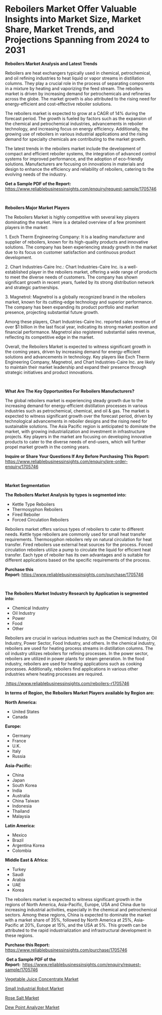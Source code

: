 <p><h1>Reboilers Market Offer Valuable Insights into Market Size, Market Share, Market Trends, and Projections Spanning from 2024 to 2031</h1></p><p><strong>Reboilers Market Analysis and Latest Trends</strong></p>
<p><p>Reboilers are heat exchangers typically used in chemical, petrochemical, and oil refining industries to heat liquid or vapor streams in distillation columns. They play a crucial role in the process of separating components in a mixture by heating and vaporizing the feed stream. The reboilers market is driven by increasing demand for petrochemicals and refineries across the globe. The market growth is also attributed to the rising need for energy-efficient and cost-effective reboiler solutions.</p><p>The reboilers market is expected to grow at a CAGR of 14% during the forecast period. The growth is fueled by factors such as the expansion of the chemical and petrochemical industries, advancements in reboiler technology, and increasing focus on energy efficiency. Additionally, the growing use of reboilers in various industrial applications and the rising demand for specialty chemicals are contributing to the market growth.</p><p>The latest trends in the reboilers market include the development of compact and efficient reboiler systems, the integration of advanced control systems for improved performance, and the adoption of eco-friendly solutions. Manufacturers are focusing on innovations in materials and design to enhance the efficiency and reliability of reboilers, catering to the evolving needs of the industry.</p></p>
<p><strong>Get a Sample PDF of the Report:&nbsp;</strong> <a href="https://www.reliablebusinessinsights.com/enquiry/request-sample/1705746">https://www.reliablebusinessinsights.com/enquiry/request-sample/1705746</a></p>
<p>&nbsp;</p>
<p><strong>Reboilers Major Market Players</strong></p>
<p><p>The Reboilers Market is highly competitive with several key players dominating the market. Here is a detailed overview of a few prominent players in the market:</p><p>1. Exch Therm Engineering Company: It is a leading manufacturer and supplier of reboilers, known for its high-quality products and innovative solutions. The company has been experiencing steady growth in the market due to its focus on customer satisfaction and continuous product development.</p><p>2. Chart Industries-Caire Inc.: Chart Industries-Caire Inc. is a well-established player in the reboilers market, offering a wide range of products to meet the diverse needs of customers. The company has shown significant growth in recent years, fueled by its strong distribution network and strategic partnerships.</p><p>3. Magnetrol: Magnetrol is a globally recognized brand in the reboilers market, known for its cutting-edge technology and superior performance. The company has been expanding its product portfolio and market presence, projecting substantial future growth.</p><p>Among these players, Chart Industries-Caire Inc. reported sales revenue of over $1 billion in the last fiscal year, indicating its strong market position and financial performance. Magnetrol also registered substantial sales revenue, reflecting its competitive edge in the market.</p><p>Overall, the Reboilers Market is expected to witness significant growth in the coming years, driven by increasing demand for energy-efficient solutions and advancements in technology. Key players like Exch Therm Engineering Company, Magnetrol, and Chart Industries-Caire Inc. are likely to maintain their market leadership and expand their presence through strategic initiatives and product innovations.</p></p>
<p>&nbsp;</p>
<p><strong>What Are The Key Opportunities For Reboilers Manufacturers?</strong></p>
<p><p>The global reboilers market is experiencing steady growth due to the increasing demand for energy-efficient distillation processes in various industries such as petrochemical, chemical, and oil & gas. The market is expected to witness significant growth over the forecast period, driven by technological advancements in reboiler designs and the rising need for sustainable solutions. The Asia Pacific region is anticipated to dominate the market, with growing industrialization and investment in infrastructure projects. Key players in the market are focusing on developing innovative products to cater to the diverse needs of end-users, which will further propel market growth in the coming years.</p></p>
<p><strong>Inquire or Share Your Questions If Any Before Purchasing This Report:</strong> <a href="https://www.reliablebusinessinsights.com/enquiry/pre-order-enquiry/1705746">https://www.reliablebusinessinsights.com/enquiry/pre-order-enquiry/1705746</a></p>
<p>&nbsp;</p>
<p><strong>Market Segmentation</strong></p>
<p><strong>The Reboilers Market Analysis by types is segmented into:</strong></p>
<p><ul><li>Kettle Type Reboilers</li><li>Thermosyphon Reboilers</li><li>Fired Reboiler</li><li>Forced Circulation Reboilers</li></ul></p>
<p><p>Reboilers market offers various types of reboilers to cater to different needs. Kettle type reboilers are commonly used for small heat transfer requirements. Thermosyphon reboilers rely on natural circulation for heat transfer. Fired reboilers use external heat sources for the process. Forced circulation reboilers utilize a pump to circulate the liquid for efficient heat transfer. Each type of reboiler has its own advantages and is suitable for different applications based on the specific requirements of the process.</p></p>
<p><strong>Purchase this Report:&nbsp;</strong><a href="https://www.reliablebusinessinsights.com/purchase/1705746">https://www.reliablebusinessinsights.com/purchase/1705746</a></p>
<p>&nbsp;</p>
<p><strong>The Reboilers Market Industry Research by Application is segmented into:</strong></p>
<p><ul><li>Chemical Industry</li><li>Oil Industry</li><li>Power</li><li>Food</li><li>Other</li></ul></p>
<p><p>Reboilers are crucial in various industries such as the Chemical Industry, Oil Industry, Power Sector, Food Industry, and others. In the chemical industry, reboilers are used for heating process streams in distillation columns. The oil industry utilizes reboilers for refining processes. In the power sector, reboilers are utilized in power plants for steam generation. In the food industry, reboilers are used for heating applications such as cooking processes. Additionally, reboilers find applications in various other industries where heating processes are required.</p></p>
<p><a href="https://www.reliablebusinessinsights.com/reboilers-r1705746">&nbsp;https://www.reliablebusinessinsights.com/reboilers-r1705746</a></p>
<p><strong>In terms of Region, the Reboilers Market Players available by Region are:</strong></p>
<p>
    <p> <strong> North America: </strong>
        <ul>
            <li>United States</li>
            <li>Canada</li>
        </ul>
        </p> 
    <p> <strong> Europe: </strong>
        <ul>
            <li>Germany</li>
            <li>France</li>
            <li>U.K.</li>
            <li>Italy</li>
            <li>Russia</li>
        </ul>
        </p> 
    <p> <strong> Asia-Pacific: </strong>
        <ul>
            <li>China</li>
            <li>Japan</li>
            <li>South Korea</li>
            <li>India</li>
            <li>Australia</li>
            <li>China Taiwan</li>
            <li>Indonesia</li>
            <li>Thailand</li>
            <li>Malaysia</li>
        </ul>
        </p> 
    <p> <strong> Latin America: </strong>
        <ul>
            <li>Mexico</li>
            <li>Brazil</li>
            <li>Argentina Korea</li>
            <li>Colombia</li>
        </ul>
        </p> 
    <p> <strong> Middle East & Africa: </strong>
        <ul>
            <li>Turkey</li>
            <li>Saudi</li>
            <li>Arabia</li>
            <li>UAE</li>
            <li>Korea</li>
        </ul>
    </p>
    </p>
<p><p>The reboilers market is expected to witness significant growth in the regions of North America, Asia-Pacific, Europe, USA and China due to increasing industrial activities, especially in the chemical and petrochemical sectors. Among these regions, China is expected to dominate the market with a market share of 35%, followed by North America at 25%, Asia-Pacific at 20%, Europe at 15%, and the USA at 5%. This growth can be attributed to the rapid industrialization and infrastructural development in these regions.</p></p>
<p><strong>Purchase this Report: </strong><a href="https://www.reliablebusinessinsights.com/purchase/1705746">https://www.reliablebusinessinsights.com/purchase/1705746</a></p>
<p>&nbsp;<strong>Get a Sample PDF of the Report:&nbsp;&nbsp;</strong><a href="https://www.reliablebusinessinsights.com/enquiry/request-sample/1705746">https://www.reliablebusinessinsights.com/enquiry/request-sample/1705746</a></p>
<p><strong></strong></p>
<p><p><a href="https://medium.com/@earlecmcneil/vegetable-juice-concentrate-market-a-global-and-regional-analysis-2024-2031-7e3859d8b581">Vegetable Juice Concentrate Market</a></p><p><a href="https://github.com/josephpullman6599/Market-Research-Report-List-1/blob/main/small-industrial-robot-market.md">Small Industrial Robot Market</a></p><p><a href="https://medium.com/@harleywyman28/global-rose-salt-market-is-projected-to-grow-at-a-cagr-of-7-forcasted-for-period-from-2024-to-2031-b19b871df71b">Rose Salt Market</a></p><p><a href="https://github.com/jakobeblake56/Market-Research-Report-List-1/blob/main/dew-point-analyzer-market.md">Dew Point Analyzer Market</a></p></p>